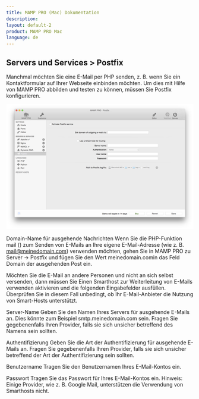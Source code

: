 ```yaml
---
title: MAMP PRO (Mac) Dokumentation
description: 
layout: default-2
product: MAMP PRO Mac
language: de
---
```


## Servers und Services > Postfix

Manchmal möchten Sie eine E-Mail per PHP senden, z. B. wenn Sie ein Kontaktformular auf Ihrer Webseite einbinden möchten. Um dies mit Hilfe von MAMP PRO abbilden und testen zu können, müssen Sie Postfix konfigurieren.

![MAMP](Postfix.png)

Domain-Name für ausgehende Nachrichten
Wenn Sie die PHP-Funktion mail () zum Senden von E-Mails an Ihre eigene E-Mail-Adresse (wie z. B. mail@meinedomain.com) verwenden möchten, gehen Sie in MAMP PRO zu Server -> Postfix und fügen Sie den Wert meinedomain.comin das Feld Domain der ausgehenden Post ein.

Möchten Sie die E-Mail an andere Personen und nicht an sich selbst versenden, dann müssen Sie Einen Smarthost zur Weiterleitung von E-Mails verwenden aktivieren und die folgenden Eingabefelder ausfüllen. Überprüfen Sie in diesem Fall unbedingt, ob Ihr E-Mail-Anbieter die Nutzung von Smart-Hosts unterstützt.

Server-Name
Geben Sie den Namen Ihres Servers für ausgehende E-Mails an. Dies könnte zum Beispiel smtp.meinedomain.com sein. Fragen Sie gegebenenfalls Ihren Provider, falls sie sich unsicher betreffend des Namens sein sollten.

Authentifizierung
Geben Sie die Art der Authentifizierung für ausgehende E-Mails an. Fragen Sie gegebenenfalls Ihren Provider, falls sie sich unsicher betreffend der Art der Authentifizierung sein sollten.

Benutzername
Tragen Sie den Benutzernamen Ihres E-Mail-Kontos ein.

Passwort
Tragen Sie das Passwort für Ihres E-Mail-Kontos ein.
Hinweis: Einige Provider, wie z. B. Google Mail, unterstützen die Verwendung von Smarthosts nicht.

